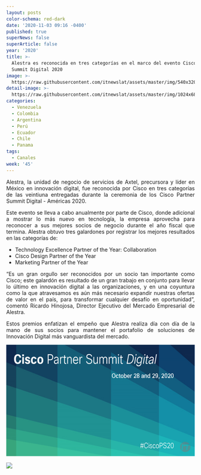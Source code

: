 ```yaml
---
layout: posts
color-schema: red-dark
date: '2020-11-03 09:16 -0400'
published: true
superNews: false
superArticle: false
year: '2020'
title: >-
  Alestra es reconocida en tres categorías en el marco del evento Cisco Partner
  Summit Digital 2020
image: >-
  https://raw.githubusercontent.com/itnewslat/assets/master/img/540x320/Cisco-Partner-Summit-p.jpg
detail-image: >-
  https://raw.githubusercontent.com/itnewslat/assets/master/img/1024x680/Cisco-Partner-Summit-g.jpg
categories:
  - Venezuela
  - Colombia
  - Argentina
  - Perú
  - Ecuador
  - Chile
  - Panama
tags:
  - Canales
week: '45'
---
```

<p style="text-align: justify;">Alestra, la unidad de negocio de servicios de Axtel, precursora y líder en México en innovación digital, fue reconocida por Cisco en tres categorías de las veintiuna entregadas durante la ceremonia de los Cisco Partner Summit Digital - Américas 2020.</p>
<p style="text-align: justify;">Este evento se lleva a cabo anualmente por parte de Cisco, donde adicional a mostrar lo más nuevo en tecnología, la empresa aprovecha para reconocer a sus mejores socios de negocio durante el año fiscal que termina. Alestra obtuvo tres galardones por registrar los mejores resultados en las categorías de:</p>
<ul style="text-align: justify;">
	<li>Technology Excellence Partner of the Year: Collaboration</li>
	<li>Cisco Design Partner of the Year</li>
	<li>Marketing Partner of the Year</li>
</ul>
<p style="text-align: justify;">“Es un gran orgullo ser reconocidos por un socio tan importante como Cisco; este galardón es resultado de un gran trabajo en conjunto para llevar lo último en innovación digital a las organizaciones, y en una coyuntura como la que atravesamos es aún más necesario expandir nuestras ofertas de valor en el país, para transformar cualquier desafío en oportunidad”, comentó Ricardo Hinojosa, Director Ejecutivo del Mercado Empresarial de Alestra.</p>
<p style="text-align: justify;">Estos premios enfatizan el empeño que Alestra realiza día con día de la mano de sus socios para mantener el portafolio de soluciones de Innovación Digital más vanguardista del mercado.</p>

![](https://raw.githubusercontent.com/itnewslat/assets/master/img/540x320/Cisco-Partner-Summit-p.jpg)

<img src="https://tracker.metricool.com/c3po.jpg?hash=56f88a41e39ab42c063cc51676587a04"/>